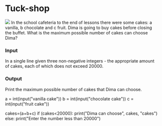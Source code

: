 # Tuck-shop
![](image.jpg)
In the school cafeteria to the end of lessons there were some cakes: a vanilla, b chocolate and c fruit. Dima is going to buy cakes before closing the buffet. What is the maximum possible number of cakes can choose Dima?

### Input
In a single line given three non-negative integers - the appropriate amount of cakes, each of which does not exceed 20000.

### Output
Print the maximum possible number of cakes that Dima can choose.

a = int(input("vanilla cake"))
b = int(input("chocolate cake"))
c = int(input("fruit cake"))

cakes=(a+b+c)
if (cakes<20000):
    print("Dima can choose", cakes, "cakes")
else:
    print("Enter the number less than 20000")

